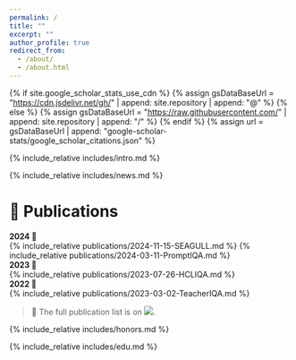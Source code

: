 ```yaml
---
permalink: /
title: ""
excerpt: ""
author_profile: true
redirect_from: 
  - /about/
  - /about.html
---
```


{% if site.google_scholar_stats_use_cdn %}
{% assign gsDataBaseUrl = "https://cdn.jsdelivr.net/gh/" | append: site.repository | append: "@" %}
{% else %}
{% assign gsDataBaseUrl = "https://raw.githubusercontent.com/" | append: site.repository | append: "/" %}
{% endif %}
{% assign url = gsDataBaseUrl | append: "google-scholar-stats/google_scholar_citations.json" %}
<span class='anchor' id='about-me'></span>

{% include_relative includes/intro.md %}

{% include_relative includes/news.md %}

# 📝 Publications 

<div class="year-badge">
    <b>2024 🐲</b>
</div>
{% include_relative publications/2024-11-15-SEAGULL.md %}
{% include_relative publications/2024-03-11-PromptIQA.md %}

<div class="year-badge">
    <b>2023 🐰</b>
</div>
{% include_relative publications/2023-07-26-HCLIQA.md %}

<div class="year-badge">
    <b>2022 🐯</b>
</div>
{% include_relative publications/2023-03-02-TeacherIQA.md %}

>  🌟 The full publication list is on <a href="https://scholar.google.com/citations?user=ozllxV4AAAAJ"><img src="https://img.shields.io/badge/Google%20Scholar-white?style=flat&logo=Google%20Scholar" style="max-width 100%; height: auto;"></a>.


{% include_relative includes/honors.md %}

{% include_relative includes/edu.md %}


